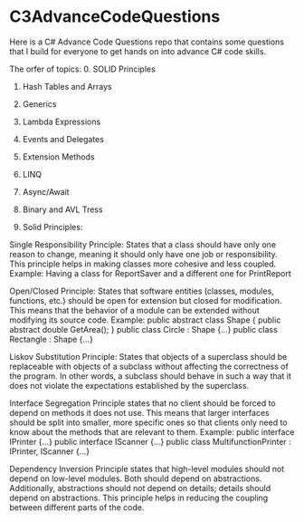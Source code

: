 # C3AdvanceCodeQuestions
Here is a C# Advance Code Questions repo that contains some questions that I build for everyone to get hands on into advance C# code skills.

The orfer of topics:
0. SOLID Principles
1. Hash Tables and Arrays
2. Generics
3. Lambda Expressions
4. Events and Delegates
5. Extension Methods
6. LINQ
7. Async/Await
8. Binary and AVL Tress

0. Solid Principles:

Single Responsibility Principle: States that a class should have only one reason to change, meaning it should only have one job or responsibility. This principle helps in making classes more cohesive and less coupled.
Example: Having a class for ReportSaver and a different one for PrintReport

Open/Closed Principle: States that software entities (classes, modules, functions, etc.) should be open for extension but closed for modification. This means that the behavior of a module can be extended without modifying its source code.
Example:
public abstract class Shape
{
    public abstract double GetArea();
}
public class Circle : Shape 
{...}
public class Rectangle : Shape
{...}

Liskov Substitution Principle: States that objects of a superclass should be replaceable with objects of a subclass without affecting the correctness of the program. In other words, a subclass should behave in such a way that it does not violate the expectations established by the superclass.

Interface Segregation Principle states that no client should be forced to depend on methods it does not use. This means that larger interfaces should be split into smaller, more specific ones so that clients only need to know about the methods that are relevant to them.
Example:
public interface IPrinter
{...}
public interface IScanner
{...}
public class MultifunctionPrinter : IPrinter, IScanner
{...}

Dependency Inversion Principle states that high-level modules should not depend on low-level modules. Both should depend on abstractions. Additionally, abstractions should not depend on details; details should depend on abstractions. This principle helps in reducing the coupling between different parts of the code.
